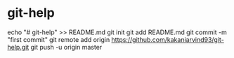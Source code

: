 # git-help
echo "# git-help" >> README.md
git init
git add README.md
git commit -m "first commit"
git remote add origin https://github.com/kakaniarvind93/git-help.git
git push -u origin master
